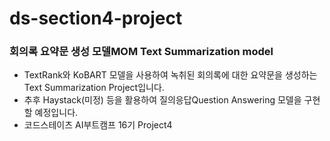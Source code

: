 # ds-section4-project

### 회의록 요약문 생성 모델MOM Text Summarization model
  - TextRank와 KoBART 모델을 사용하여 녹취된 회의록에 대한 요약문을 생성하는 Text Summarization Project입니다.
  - 추후 Haystack(미정) 등을 활용하여 질의응답Question Answering 모델을 구현할 예정입니다.
  - 코드스테이츠 AI부트캠프 16기 Project4

